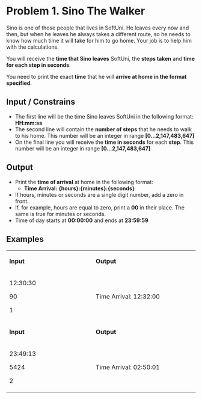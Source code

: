 <h1>Problem 1. Sino The Walker</h1>
<p>Sino is one of those people that lives in SoftUni. He leaves every now and then, but when he leaves he always takes a different route, so he needs to know how much time it will take for him to go home. Your job is to help him with the calculations.</p>
<p>You will receive the <strong>time that Sino leaves</strong> SoftUni, the <strong>steps taken</strong> and <strong>time for each step in seconds</strong>.</p>
<p>You need to print the exact <strong>time</strong> that he will <strong>arrive at home in the format specified</strong>.</p>
<h2>Input / Constrains</h2>
<ul>
<li>The first line will be the time Sino leaves SoftUni in the following format: <strong>HH:mm:ss</strong></li>
<li>The second line will contain the <strong>number of steps</strong> that he needs to walk to his home. This number will be an integer in range <strong>[0&hellip;</strong><strong>2,147,483,647]</strong></li>
<li>On the final line you will receive the <strong>time in seconds</strong> for each <strong>step</strong>. This number will be an integer in range <strong>[0&hellip;</strong><strong>2,147,483,647]</strong></li>
</ul>
<h2>Output</h2>
<ul>
<li>Print the <strong>time of arrival</strong> at home in the following format:
<ul>
<li><strong>Time Arrival: {hours}:{minutes}:{seconds}</strong></li>
</ul>
</li>
<li>If hours, minutes or seconds are a single digit number, add a zero in front.</li>
<li>If, for example, hours are equal to zero, print a <strong>00</strong> in their place. The same is true for minutes or seconds.</li>
<li>Time of day starts at <strong>00:00:00</strong> and ends at <strong>23:59:59</strong></li>
</ul>
<h2>Examples</h2>
<table width="0">
<tbody>
<tr>
<td width="306">
<p><strong>Input</strong></p>
</td>
<td width="378">
<p><strong>Output</strong></p>
</td>
</tr>
<tr>
<td width="306">
<p>12:30:30</p>
<p>90</p>
<p>1</p>
</td>
<td width="378">
<p>Time Arrival: 12:32:00</p>
</td>
</tr>
<tr>
<td width="306">
<p><strong>Input</strong></p>
</td>
<td width="378">
<p><strong>Output</strong></p>
</td>
</tr>
<tr>
<td width="306">
<p>23:49:13</p>
<p>5424</p>
<p>2</p>
</td>
<td width="378">
<p>Time Arrival: 02:50:01</p>
</td>
</tr>
</tbody>
</table>
<p>&nbsp;</p>